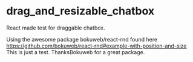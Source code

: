 # drag_and_resizable_chatbox
React made test for draggable chatbox. 

Using the awesome package bokuweb/react-rnd found here https://github.com/bokuweb/react-rnd#example-with-position-and-size
This is just a test. ThanksBokuweb for a great package. 

